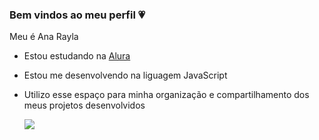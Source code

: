 ### Bem vindos ao meu perfil 💗

Meu é Ana Rayla 

- Estou estudando na [Alura](https://www.alura.com.br)
- Estou me desenvolvendo na liguagem JavaScript
- Utilizo esse espaço para minha organização e compartilhamento dos meus projetos desenvolvidos


  ![](https://media1.tenor.com/m/vJf2n5UEmvoAAAAd/blackpink-bp.gif)
